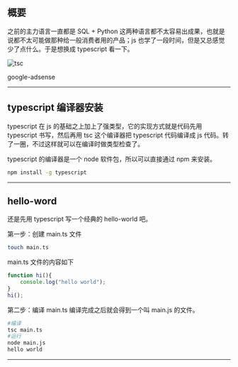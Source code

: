 ## 概要
之前的主力语言一直都是 SQL + Python 这两种语言都不太容易出成果，也就是说都不太可能做那种给一般消费者用的产品；js 也学了一段时间，但是又总感觉少了点什么。于是想换成 typescript 看一下。

![tsc](static/2020-13/tsc.png)

google-adsense

---

## typescript 编译器安装
typescript 在 js 的基础之上加上了强类型，它的实现方式就是代码先用 typescript 书写，然后再用 tsc 这个编译器把 typescript 代码编译成 js 代码。转了一圈，不过这样就可以在编译时做类型检查了。

typescript 的编译器是一个 node 软件包，所以可以直接通过 npm 来安装。
```bash
npm install -g typescript
```

---

## hello-word
还是先用 typescript 写一个经典的 hello-world 吧。

第一步：创建 main.ts 文件
```bash
touch main.ts
```
main.ts 文件的内容如下
```js
function hi(){
    console.log("hello world");
}
hi();
```
第二步：编译 main.ts 编译完成之后就会得到一个叫 main.js 的文件。
```bash
#编译
tsc main.ts 
#运行
node main.js
hello world
```

---